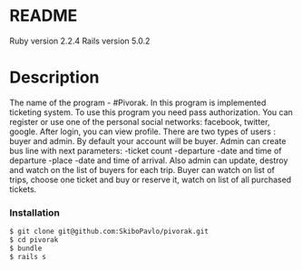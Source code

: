 # README #

Ruby version 2.2.4
Rails version 5.0.2

# Description

The name of the program - #Pivorak.
In this program is implemented ticketing system. To use this program you need pass authorization. You can register or use one of the personal social networks: facebook, twitter, google.
After login, you can view  profile. There are two types of users : buyer and admin.
By default your account will be buyer. Admin can create bus line with next parameters:
-ticket count
 -departure
-date and time of departure
-place
-date and time of arrival.
Also admin can update, destroy and watch on the list of buyers for each trip. Buyer can watch on list of trips, choose one ticket and buy or reserve it,  watch on list of all purchased tickets.

### Installation

```sh
$ git clone git@github.com:SkiboPavlo/pivorak.git
$ cd pivorak
$ bundle
$ rails s
```
